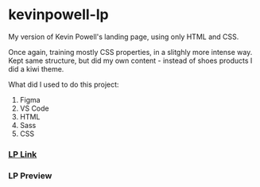 # kevinpowell-lp
My version of Kevin Powell's landing page, using only HTML and CSS.

Once again, training mostly CSS properties, in a slitghly more intense way.
Kept same structure, but did my own content - instead of shoes products I did a kiwi theme.

What did I used to do this project:
1. Figma
2. VS Code
3. HTML
4. Sass
5. CSS

### [LP Link](https://mariana-c-ramos.github.io/kevinpowell-lp/)
### LP Preview
